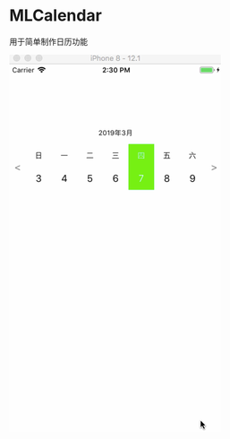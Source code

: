 # MLCalendar
用于简单制作日历功能

![](https://github.com/leilei18232515198/MLCalendar/blob/master/MLCalendar.gif)
